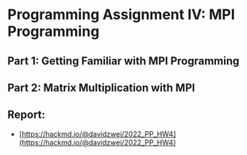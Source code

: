 # Programming Assignment IV: MPI Programming

## Part 1: Getting Familiar with MPI Programming

## Part 2: Matrix Multiplication with MPI

## Report:
- [https://hackmd.io/@davidzwei/2022_PP_HW4](https://hackmd.io/@davidzwei/2022_PP_HW4)
